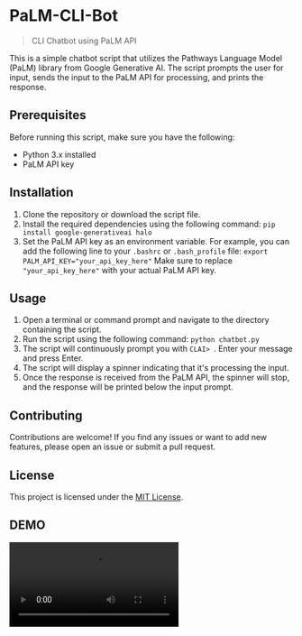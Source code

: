 # PaLM-CLI-Bot
> CLI Chatbot using PaLM API

This is a simple chatbot script that utilizes the Pathways Language Model (PaLM) library from Google Generative AI. The script prompts the user for input, sends the input to the PaLM API for processing, and prints the response.

## Prerequisites

Before running this script, make sure you have the following:
- Python 3.x installed
- PaLM API key

## Installation

1. Clone the repository or download the script file.
2. Install the required dependencies using the following command: `pip install google-generativeai halo`
3. Set the PaLM API key as an environment variable. For example, you can add the following line to your `.bashrc` or `.bash_profile` file: `export PALM_API_KEY="your_api_key_here"`
Make sure to replace `"your_api_key_here"` with your actual PaLM API key.

## Usage

1. Open a terminal or command prompt and navigate to the directory containing the script.
2. Run the script using the following command: `python chatbot.py`
3. The script will continuously prompt you with `CLAI> `. Enter your message and press Enter.
4. The script will display a spinner indicating that it's processing the input.
5. Once the response is received from the PaLM API, the spinner will stop, and the response will be printed below the input prompt.

## Contributing

Contributions are welcome! If you find any issues or want to add new features, please open an issue or submit a pull request.

## License

This project is licensed under the [MIT License](LICENSE).

## DEMO
<video src="./CIAI.mp4" controls="controls" style="max-width: 730px;">
</video>

